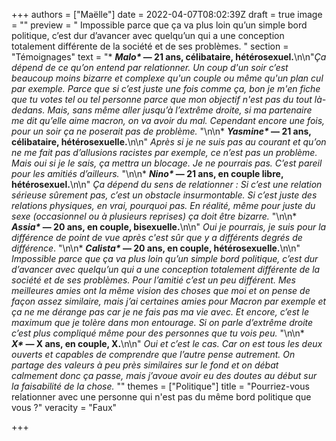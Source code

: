 +++
authors = ["Maëlle"]
date = 2022-04-07T08:02:39Z
draft = true
image = ""
preview = " Impossible parce que ça va plus loin qu’un simple bord politique, c’est dur d’avancer avec quelqu’un qui a une conception totalement différente de la société et de ses problèmes. "
section = "Témoignages"
text = "* ___Malo*_ — 21 ans, célibataire, hétérosexuel.__\n\n\"_Ça dépend de ce qu’on entend par relationner. Un coup d'un soir c’est beaucoup moins bizarre et complexe qu'un couple ou même qu'un plan cul par exemple. Parce que si c’est juste une fois comme ça, bon je m'en fiche que tu votes tel ou tel personne parce que mon objectif n'est pas du tout là-dedans. Mais, sans même aller jusqu’à l’extrême droite, si ma partenaire me dit qu’elle aime macron, on va avoir du mal. Cependant encore une fois, pour un soir ça ne poserait pas de problème._ \"\n\n* ___Yasmine*_ — 21 ans, célibataire, hétérosexuelle.__\n\n\" _Après si je ne suis pas au courant et qu’on ne me fait pas d’allusions racistes par exemple, ce n’est pas un problème. Mais oui si je le sais, ça mettra un blocage. Je ne pourrais pas. C’est pareil pour les amitiés d’ailleurs._ \"\n\n* ___Nino*_ — 21 ans, en couple libre, hétérosexuel.__\n\n\" _Ça dépend du sens de relationner : Si c’est une relation sérieuse sûrement pas, c’est un obstacle insurmontable. Si c’est juste des relations physiques, en vrai, pourquoi pas. En réalité, même pour juste du sexe (occasionnel ou à plusieurs reprises) ça doit être bizarre._ \"\n\n* ___Assia*_ — 20 ans, en couple, bisexuelle.__\n\n\" _Oui je pourrais, je suis pour la différence de point de vue après c'est sûr que y a différents degrés de différence_. \"\n\n* ___Calista*_ — 20 ans, en couple, hétérosexuelle.__\n\n\" _Impossible parce que ça va plus loin qu’un simple bord politique, c’est dur d’avancer avec quelqu’un qui a une conception totalement différente de la société et de ses problèmes. Pour l’amitié c’est un peu différent. Mes meilleures amies ont la même vision des choses que moi et on pense de façon assez similaire, mais j’ai certaines amies pour Macron par exemple et ça ne me dérange pas car je ne fais pas ma vie avec. Et encore, c’est le maximum que je tolère dans mon entourage. Si on parle d’extrême droite c’est plus compliqué même pour des personnes que tu vois peu._ \"\n\n* ___X*_ — X ans, en couple, X.__\n\n\" _Oui et c’est le cas. Car on est tous les deux ouverts et capables de comprendre que l’autre pense autrement. On partage des valeurs à peu près similaires sur le fond et on débat calmement donc ça passe, mais j’avoue avoir eu des doutes au début sur la faisabilité de la chose._ \""
themes = ["Politique"]
title = "Pourriez-vous relationner avec une personne qui n'est pas du même bord politique que vous ?"
veracity = "Faux"

+++
